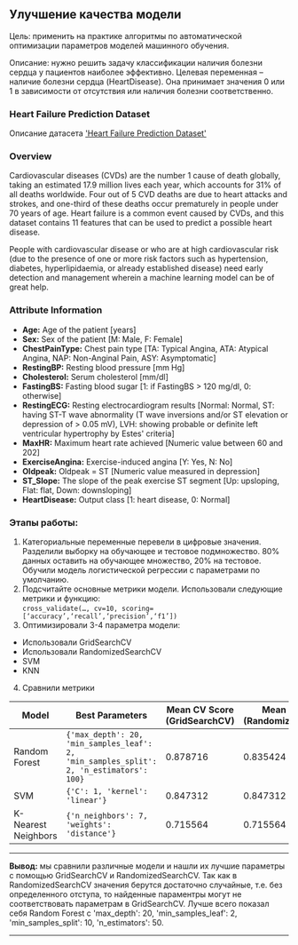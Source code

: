 ## Улучшение качества модели

Цель: применить на практике алгоритмы по автоматической оптимизации параметров моделей машинного обучения.

Описание: нужно решить задачу классификации наличия болезни сердца у пациентов наиболее эффективно. 
Целевая переменная – наличие болезни сердца (HeartDisease). 
Она принимает значения 0 или 1 в зависимости от отсутствия или наличия болезни соответственно.

### Heart Failure Prediction Dataset

Описание датасета ['Heart Failure Prediction Dataset'](https://www.kaggle.com/datasets/fedesoriano/heart-failure-prediction)

### Overview
Cardiovascular diseases (CVDs) are the number 1 cause of death globally, taking an estimated 17.9 million lives each year, which accounts for 31% of all deaths worldwide. Four out of 5 CVD deaths are due to heart attacks and strokes, and one-third of these deaths occur prematurely in people under 70 years of age. Heart failure is a common event caused by CVDs, and this dataset contains 11 features that can be used to predict a possible heart disease.

People with cardiovascular disease or who are at high cardiovascular risk (due to the presence of one or more risk factors such as hypertension, diabetes, hyperlipidaemia, or already established disease) need early detection and management wherein a machine learning model can be of great help.

### Attribute Information
- **Age:** Age of the patient [years]
- **Sex:** Sex of the patient [M: Male, F: Female]
- **ChestPainType:** Chest pain type [TA: Typical Angina, ATA: Atypical Angina, NAP: Non-Anginal Pain, ASY: Asymptomatic]
- **RestingBP:** Resting blood pressure [mm Hg]
- **Cholesterol:** Serum cholesterol [mm/dl]
- **FastingBS:** Fasting blood sugar [1: if FastingBS > 120 mg/dl, 0: otherwise]
- **RestingECG:** Resting electrocardiogram results [Normal: Normal, ST: having ST-T wave abnormality (T wave inversions and/or ST elevation or depression of > 0.05 mV), LVH: showing probable or definite left ventricular hypertrophy by Estes' criteria]
- **MaxHR:** Maximum heart rate achieved [Numeric value between 60 and 202]
- **ExerciseAngina:** Exercise-induced angina [Y: Yes, N: No]
- **Oldpeak:** Oldpeak = ST [Numeric value measured in depression]
- **ST_Slope:** The slope of the peak exercise ST segment [Up: upsloping, Flat: flat, Down: downsloping]
- **HeartDisease:** Output class [1: heart disease, 0: Normal]





### Этапы работы:

1. Категориальные переменные перевели в цифровые значения.
Разделили выборку на обучающее и тестовое подмножество. 80% данных оставить на обучающее множество, 20% на тестовое.
Обучили модель логистической регрессии с параметрами по умолчанию.
2. Подсчитайте основные метрики модели. Использовали следующие метрики и функцию:  
`cross_validate(…, cv=10, scoring=[‘accuracy’,‘recall’,‘precision’,‘f1’])`
3. Оптимизировали 3-4 параметра модели:
- Использовали GridSearchCV
- Использовали RandomizedSearchCV
- SVM
- KNN
4. Сравнили метрики

| Model                 | Best Parameters                          | Mean CV Score (GridSearchCV) | Mean CV Score (RandomizedSearchCV) |
|-----------------------|------------------------------------------|------------------------------|-----------------------------------|
| Random Forest         | `{'max_depth': 20, 'min_samples_leaf': 2, 'min_samples_split': 2, 'n_estimators': 100}` | 0.878716                    | 0.835424                          |
| SVM                   | `{'C': 1, 'kernel': 'linear'}`            | 0.847312                    | 0.847312                          |
| K-Nearest Neighbors   | `{'n_neighbors': 7, 'weights': 'distance'}` | 0.715564                    | 0.715564                          |


<hr>
<b>Вывод:</b> мы сравнили различные модели и нашли их лучшие параметры с помощью GridSearchCV и RandomizedSearchCV. Так как в RandomizedSearchCV значения берутся достаточно случайные, т.е. без определенного отступа, то найденные параментры могут не соответствовать параметрам в GridSearchCV. Лучше всего показал себя Random Forest с 'max_depth': 20, 'min_samples_leaf': 2, 'min_samples_split': 10, 'n_estimators': 50. 
<hr>






